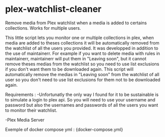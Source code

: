 # plex-watchlist-cleaner
Remove media from Plex watchlist when a media is added to certains collections. Works for multiple users.

This little script lets you monitor one or multiple collections in plex, when media are added to theses collections it will be automatically removed from the watchlist of all the users you provided.
It was developped in addition to the use of maintainerr. 
For example if you want to delete media with rules in maintainerr, maintainerr will put them in "Leaving soon", but it cannot remove theses medias from the watchlist so you need to use list exclusions if you don't want them to be downloaded again. This script will automatically remove the medias in "Leaving soon" from the watchlist of all user so you don't need to use list exclusions for them not to be downloaded again.

Requirements : 
-Unfortunatly the only way I found for it to be sustainable is to simulate a login to plex api. So you will need to use your username and password but also the usernames and passwords of all the users you want to monitor their watchlist.

-Plex Media Server

Exemple of docker compose yml :
{docker-compose.yml}
